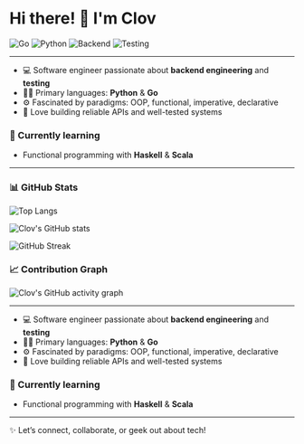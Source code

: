 # Hi there! 👋 I'm Clov

![Go](https://img.shields.io/badge/Go-00ADD8?logo=go&logoColor=white&style=for-the-badge)
![Python](https://img.shields.io/badge/Python-3776AB?logo=python&logoColor=white&style=for-the-badge)
![Backend](https://img.shields.io/badge/Backend%20Engineering-000000?style=for-the-badge&logo=fastapi&logoColor=white)
![Testing](https://img.shields.io/badge/Testing-34D058?style=for-the-badge&logo=pytest&logoColor=white)

---

- 💻 Software engineer passionate about **backend engineering** and **testing**  
- 🐍🦫 Primary languages: **Python** & **Go**  
- ⚙️ Fascinated by paradigms: OOP, functional, imperative, declarative  
- 🚀 Love building reliable APIs and well-tested systems  

### 🌱 Currently learning
- Functional programming with **Haskell** & **Scala**  

---

### 📊 GitHub Stats  

![Top Langs](https://github-readme-stats.vercel.app/api/top-langs/?username=clovisphere&layout=compact&theme=tokyonight&hide=html,css,scss)  

![Clov's GitHub stats](https://github-readme-stats.vercel.app/api?username=clovisphere&show_icons=true&theme=tokyonight&hide=prs,issues,contribs)  

![GitHub Streak](https://github-readme-streak-stats.herokuapp.com?user=clovisphere&theme=tokyonight&hide_border=true)  

### 📈 Contribution Graph  

![Clov's GitHub activity graph](https://github-readme-activity-graph.vercel.app/graph?username=clovisphere&theme=tokyo-night)  

---

- 💻 Software engineer passionate about **backend engineering** and **testing**  
- 🐍🦫 Primary languages: **Python** & **Go**  
- ⚙️ Fascinated by paradigms: OOP, functional, imperative, declarative  
- 🚀 Love building reliable APIs and well-tested systems  

### 🌱 Currently learning
- Functional programming with **Haskell** & **Scala**  

---

✨ Let’s connect, collaborate, or geek out about tech!
